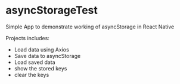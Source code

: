 # asyncStorageTest
Simple App to demonstrate working of asyncStorage in React Native

Projects includes:

 - Load data using Axios
 - Save data to asyncStorage
 - Load saved data
 - show the stored keys
 - clear the keys
